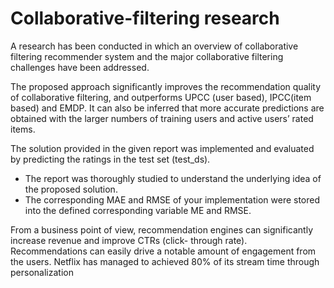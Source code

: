 # Collaborative-filtering research

A research has been conducted in which an overview of collaborative filtering recommender system and the major collaborative filtering challenges have been addressed.
   
The proposed approach significantly improves the recommendation quality
of collaborative filtering, and outperforms UPCC (user based), IPCC(item based) and EMDP. It can also be inferred that more accurate predictions are obtained with the larger numbers of training users and active users’ rated items.
   
 The solution provided in the given report was implemented and evaluated by predicting the ratings in the test set (test_ds).
- The report was thoroughly studied to understand the underlying idea of the proposed solution.
- The corresponding MAE and RMSE of your implementation were stored into the defined corresponding variable ME and RMSE.
  
  
From a business point of view, recommendation engines can significantly increase revenue and improve CTRs (click- through rate).
Recommendations can easily drive a notable amount of engagement from the users.
Netflix has managed to achieved 80% of its stream time through personalization
